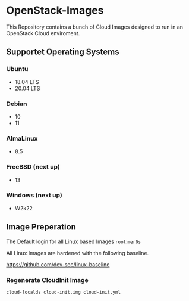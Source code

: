 # OpenStack-Images
This Repository contains a bunch of Cloud Images designed to run in an OpenStack Cloud enviroment.

## Supportet Operating Systems
### Ubuntu
+ 18.04 LTS
+ 20.04 LTS

### Debian
+ 10
+ 11

### AlmaLinux
+ 8.5

### FreeBSD (next up)
+ 13

### Windows (next up)
+ W2k22

## Image Preperation
The Default login for all Linux based Images `root`:`mer0s`

All Linux Images are hardened with the following baseline.

https://github.com/dev-sec/linux-baseline

### Regenerate CloudInit Image

```bash
cloud-localds cloud-init.img cloud-init.yml
```